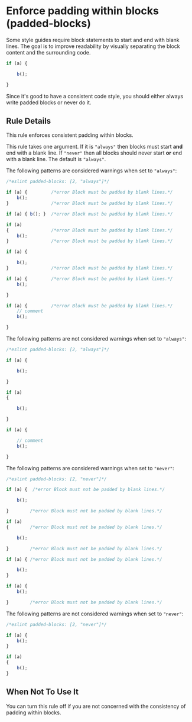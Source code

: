 # Enforce padding within blocks (padded-blocks)

Some style guides require block statements to start and end with blank lines. The goal is
to improve readability by visually separating the block content and the surrounding code.

```js
if (a) {

    b();

}
```

Since it's good to have a consistent code style, you should either always write
padded blocks or never do it.

## Rule Details

This rule enforces consistent padding within blocks.

This rule takes one argument. If it is `"always"` then blocks must start **and** end with a blank line. If `"never"`
then all blocks should never start **or** end with a blank line. The default is `"always"`.

The following patterns are considered warnings when set to `"always"`:

```js
/*eslint padded-blocks: [2, "always"]*/

if (a) {         /*error Block must be padded by blank lines.*/
    b();
}                /*error Block must be padded by blank lines.*/

if (a) { b(); }  /*error Block must be padded by blank lines.*/

if (a)
{                /*error Block must be padded by blank lines.*/
    b();
}                /*error Block must be padded by blank lines.*/

if (a) {

    b();
}                /*error Block must be padded by blank lines.*/

if (a) {         /*error Block must be padded by blank lines.*/
    b();

}

if (a) {         /*error Block must be padded by blank lines.*/
    // comment
    b();

}
```

The following patterns are not considered warnings when set to `"always"`:

```js
/*eslint padded-blocks: [2, "always"]*/

if (a) {

    b();

}

if (a)
{

    b();

}

if (a) {

    // comment
    b();

}
```

The following patterns are considered warnings when set to `"never"`:

```js
/*eslint padded-blocks: [2, "never"]*/

if (a) {  /*error Block must not be padded by blank lines.*/

    b();

}        /*error Block must not be padded by blank lines.*/

if (a)
{        /*error Block must not be padded by blank lines.*/

    b();

}        /*error Block must not be padded by blank lines.*/

if (a) { /*error Block must not be padded by blank lines.*/

    b();
}

if (a) {
    b();

}        /*error Block must not be padded by blank lines.*/
```

The following patterns are not considered warnings when set to `"never"`:

```js
/*eslint padded-blocks: [2, "never"]*/

if (a) {
    b();
}

if (a)
{
    b();
}
```

## When Not To Use It

You can turn this rule off if you are not concerned with the consistency of padding within blocks.
